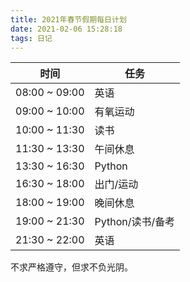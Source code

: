 ```yaml
---
title: 2021年春节假期每日计划
date: 2021-02-06 15:28:18
tags: 日记
---
```


|时间|任务|
|-|-|
|08:00 ~ 09:00 | 英语 |
|09:00 ~ 10:00 | 有氧运动 |
|10:00 ~ 11:30 | 读书 |
|11:30 ~ 13:30 | 午间休息 |
|13:30 ~ 16:30 | Python |
|16:30 ~ 18:00 | 出门/运动 |
|18:00 ~ 19:00 | 晚间休息 |
|19:00 ~ 21:30 | Python/读书/备考 |
|21:30 ~ 22:00 | 英语 |

不求严格遵守，但求不负光阴。